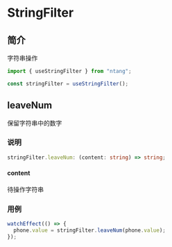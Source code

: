 # StringFilter

## 简介

字符串操作

```typescript
import { useStringFilter } from "ntang";

const stringFilter = useStringFilter();
```

## leaveNum

保留字符串中的数字

### 说明

```typescript
stringFilter.leaveNum: (content: string) => string;
```

#### content

待操作字符串

### 用例

```typescript
watchEffect(() => {
  phone.value = stringFilter.leaveNum(phone.value);
});
```
